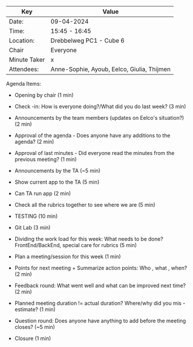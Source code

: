 | Key | Value |
| --- | --- |
| Date: | 09-04-2024 |
| Time: | 15:45 - 16:45 |
| Location: | Drebbelweg PC1 - Cube 6 |
| Chair | Everyone |
| Minute Taker | x |
| Attendees: | Anne-Sophie, Ayoub, Eelco, Giulia, Thijmen |

Agenda Items:

- Opening by chair (1 min)
- Check -in: How is everyone doing?/What did you do last week? (3 min)
- Announcements by the team members (updates on Eelco's situation?) (2 min)

- Approval of the agenda - Does anyone have any additions to the agenda? (2 min)
- Approval of last minutes - Did everyone read the minutes from the previous meeting? (1 min)
  
- Announcements by the TA (~5 min)
- Show current app to the TA (5 min)
- Can TA run app (2 min)

- Check all the rubrics together to see where we are (5 min)
- TESTING (10 min)
- Git Lab (3 min)
- Dividing the work load for this week: What needs to be done? FrontEnd/BackEnd, special care for rubrics (5 min)
- Plan a meeting/session for this week (1 min)
- Points for next meeting + Summarize action points: Who , what , when? (2 min)

- Feedback round: What went well and what can be improved next time? (2 min)
- Planned meeting duration != actual duration? Where/why did you mis -estimate? (1 min)
- Question round: Does anyone have anything to add before the meeting closes? (~5 min)
- Closure (1 min)
